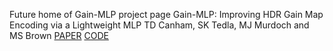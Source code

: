 Future home of Gain-MLP project page
Gain-MLP: Improving HDR Gain Map Encoding via a Lightweight MLP
TD Canham, SK Tedla, MJ Murdoch and MS Brown
[PAPER](https://arxiv.org/pdf/2503.11883)
[CODE](https://github.com/Gain-MLP/Gain-MLP.git)
